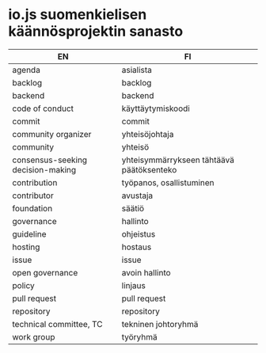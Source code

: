 # io.js suomenkielisen käännösprojektin sanasto

EN | FI
---|---
agenda | asialista
backlog | backlog
backend | backend
code of conduct | käyttäytymiskoodi
commit | commit
community organizer | yhteisöjohtaja
community | yhteisö
consensus-seeking decision-making | yhteisymmärrykseen tähtäävä päätöksenteko
contribution | työpanos, osallistuminen
contributor | avustaja
foundation | säätiö
governance | hallinto
guideline | ohjeistus
hosting | hostaus
issue | issue
open governance | avoin hallinto
policy | linjaus
pull request | pull request
repository | repository
technical committee, TC | tekninen johtoryhmä
work group | työryhmä
